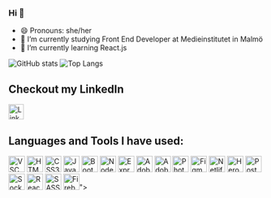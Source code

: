 ### Hi 👋



- 😄 Pronouns: she/her
- 🔭 I’m currently studying Front End Developer at Medieinstitutet in Malmö
- 🌱 I’m currently learning React.js

![GitHub stats](https://github-readme-stats.vercel.app/api?username=bebegom&show_icons=true&theme=gruvbox)
![Top Langs](https://github-readme-stats.vercel.app/api/top-langs/?username=bebegom&theme=gruvbox)
  
<h2>Checkout my LinkedIn</h2>
<a href="https://www.linkedin.com/in/elin-ahlgren-9b6070223/" target="_blank">
  <img src="https://upload.wikimedia.org/wikipedia/commons/e/e9/Linkedin_icon.svg" width="30" alt="LinkedIn logo">
</a>



<h2>Languages and Tools I have used:</h2>
<p>
  <img width="32" title="Visual Studio Code" alt="VSC" src="https://seeklogo.com/images/V/visual-studio-code-logo-449D71944F-seeklogo.com.png">
  <img width="32" title="HTML5" alt="HTML5" src="https://seeklogo.com/images/H/html5-without-wordmark-color-logo-14D252D878-seeklogo.com.png">
  <img width="32" title="CSS" alt="CSS3" src="https://seeklogo.com/images/C/css-3-logo-023C1A7171-seeklogo.com.png">
  <img width="32" title="JavaScript" alt="JavaScript" src="https://seeklogo.com/images/J/javascript-js-logo-2949701702-seeklogo.com.png">
  <img width="32" title="Bootstrap" alt="Bootstrap" src="https://seeklogo.com/images/B/bootstrap-5-logo-85A1F11F4F-seeklogo.com.png">
  <img width="32" title="Node.js" alt="Node.js" src="https://seeklogo.com/images/N/node-node-js-logo-81A4CC16D2-seeklogo.com.png">
  <img width="32" title="Express" alt="Express" src="https://seeklogo.com/images/E/express-js-logo-FA36FF1D3F-seeklogo.com.png">
  <img width="32" title="Adobe XD" alt="Adobe XD" src="https://seeklogo.com/images/A/adobe-xd-logo-64364E3A24-seeklogo.com.png">
  <img width="32" title="Adobe Illustrator" alt="Adobe Illustrator" src="https://seeklogo.com/images/A/adobe-illustrator-cc-logo-C1DC5A6D09-seeklogo.com.png">
  <img width="32" title="Photoshop" alt="Photoshop" src="https://seeklogo.com/images/A/adobe-photoshop-cc-logo-CBD0AAA3A7-seeklogo.com.png">
  <img width="32" title="Figma" alt="Figma" src="https://seeklogo.com/images/F/figma-logo-E4E21D3AEA-seeklogo.com.png">
  <img width="32" title="Netlify" alt="Netlify" src="https://seeklogo.com/images/N/netlify-logo-BD8F8A77E2-seeklogo.com.png">
  <img width="32" title="Heroku" alt="Heroku" src="https://seeklogo.com/images/H/heroku-logo-B774A78667-seeklogo.com.png">
  <img width="32" title="Postman" alt="Postman" src="https://seeklogo.com/images/P/postman-logo-0087CA0D15-seeklogo.com.png">
  <img width="32" title="Socket.io" alt="Socket.io" src="https://seeklogo.com/images/S/socketio-logo-B8A7F486CD-seeklogo.com.png">
  <img width="32" title="React.js" alt="React.js" src="https://seeklogo.com/images/R/react-logo-7B3CE81517-seeklogo.com.png">
  <img width="32" title="Sass/SCSS" alt="SASS/SCSS" src="https://seeklogo.com/images/S/sass-logo-E41E7734A8-seeklogo.com.png">
  <img width="32" title="Firebase" alt="Firebase" src="<img width="32" title="Sass/SCSS" alt="SASS/SCSS" src="https://seeklogo.com/images/S/sass-logo-E41E7734A8-seeklogo.com.png">">
</p>


<!--
- 💬 Ask me about ... Anything!
- 👯 I’m looking to collaborate on ...
- 📫 How to reach me: ...
- 🤔 I’m looking for help with...

- ⚡ Fun fact: ...
-->

